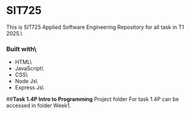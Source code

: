 # SIT725
This is SIT725 Applied Software Engineering Repository for all task in T1 2025.\
### Built with\
* HTML\
* JavaScript\
* CSS\
* Node Js\
* Express Js\

##**Task 1.4P Intro to Programming**
Project folder For task 1.4P can be accessed in folder Week1.
